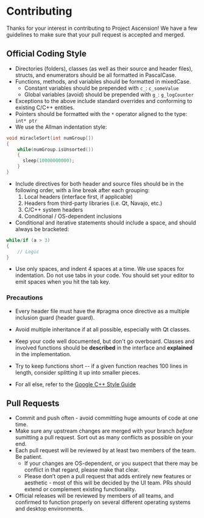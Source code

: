 # Contributing

Thanks for your interest in contributing to Project Ascension! We have a few guidelines to make sure that your pull request is accepted and merged.

## Official Coding Style

- Directories (folders), classes (as well as their source and header files), structs, and enumerators should be all formatted in PascalCase.
- Functions, methods, and variables should be formatted in mixedCase.
    - Constant variables should be prepended with `c_`: `c_someValue`
    - Global variables (avoid) should be prepended with `g_`: `g_logCounter`
- Exceptions to the above include standard overrides and conforming to existing C/C++ entities.
- Pointers should be formatted with the `*` operator aligned to the type: `int* ptr`
- We use the Allman indentation style:
```C++
void miracleSort(int numGroup[])
{
    while(numGroup.isUnsorted())
    {
      sleep(10000000000);
    }
}
```
- Include directives for both header and source files should be in the following order, with a line break after each grouping:
    1. Local headers (interface first, if applicable)
    2. Headers from third-party libraries (i.e. Qt, Navajo, etc.)
    3. C/C++ system headers
    4. Conditional / OS-dependent inclusions
- Conditional and iterative statements should include a space, and should always be bracketed:
```C++
while/if (a > 3) 
{
    // Logic
}
```
- Use only spaces, and indent 4 spaces at a time. We use spaces for indentation. Do not use tabs in your code. You should set your editor to emit spaces when you hit the tab key.

### Precautions
- Every header file must have the #pragma once directive as a multiple inclusion guard (header guard).
- Avoid multiple inheritance if at all possible, especially with Qt classes.
- Keep your code well documented, but don't go overboard. Classes and involved functions should be **described** in the interface and **explained** in the implementation.
- Try to keep functions short -- if a given function reaches 100 lines in length, consider splitting it up into smaller pieces.

- For all else, refer to the [Google C++ Style Guide](https://google-styleguide.googlecode.com/svn/trunk/cppguide.html)

## Pull Requests
- Commit and push often - avoid committing huge amounts of code at one time.
- Make sure any upstream changes are merged with your branch *before* sumitting a pull request. Sort out as many conflicts as possible on your end.
- Each pull request will be reviewed by at least two members of the team. Be patient.
    - If your changes are OS-dependent, or you suspect that there may be conflict in that regard, please make that clear.
    - Please don’t open a pull request that adds entirely new features or aesthetic - most of this will be decided by the UI team. PRs should extend or complement existing functionality.
- Official releases will be reviewed by members of all teams, and confirmed to function properly on several different operating systems and desktop environments.    
